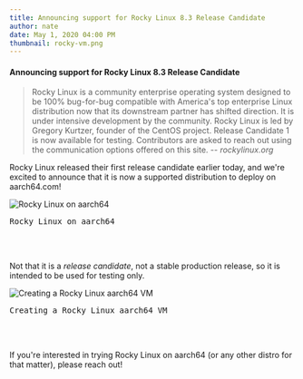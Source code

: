```yaml
---
title: Announcing support for Rocky Linux 8.3 Release Candidate
author: nate
date: May 1, 2020 04:00 PM
thumbnail: rocky-vm.png
---
```


#### Announcing support for Rocky Linux 8.3 Release Candidate

> Rocky Linux is a community enterprise operating system designed to be 100% bug-for-bug compatible with America's top enterprise Linux distribution now that its downstream partner has shifted direction. It is under intensive development by the community. Rocky Linux is led by Gregory Kurtzer, founder of the CentOS project. Release Candidate 1 is now available for testing. Contributors are asked to reach out using the communication options offered on this site.
> -- *rockylinux.org*

Rocky Linux released their first release candidate earlier today, and we're excited to announce that it is now a supported distribution to deploy on aarch64.com!

<img src="../thumbnails/rocky-vm.png" alt="Rocky Linux on aarch64">
<pre>Rocky Linux on aarch64</pre>
<br/><br/>

Not that it is a *release candidate*, not a stable production release, so it is intended to be used for testing only.

<img src="../thumbnails/rocky-deploy.png" alt="Creating a Rocky Linux aarch64 VM">
<pre>Creating a Rocky Linux aarch64 VM</pre>
<br/><br/>

If you're interested in trying Rocky Linux on aarch64 (or any other distro for that matter), please reach out!
